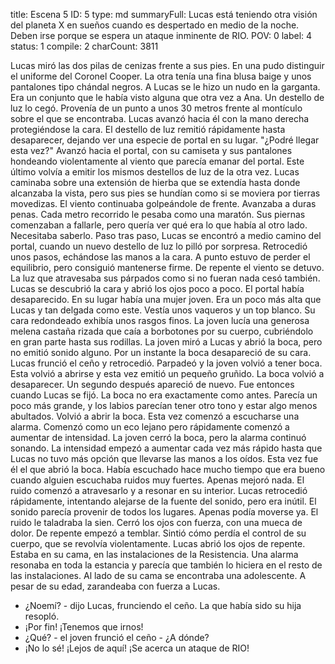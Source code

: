 title:          Escena 5
ID:             5
type:           md
summaryFull:    Lucas está teniendo otra visión del planeta X en sueños cuando es despertado en medio de la noche. Deben irse porque se espera un ataque inminente de RIO.
POV:            0
label:          4
status:         1
compile:        2
charCount:      3811


Lucas miró las dos pilas de cenizas frente a sus pies. En una pudo distinguir el uniforme del Coronel Cooper. La otra tenía una fina blusa baige y unos pantalones tipo chándal negros. A Lucas se le hizo un nudo en la garganta.
Era un conjunto que le había visto alguna que otra vez a Ana.
Un destello de luz lo cegó. Provenía de un punto a unos 30 metros frente al montículo sobre el que se encontraba.
Lucas avanzó hacia él con la mano derecha protegiéndose la cara. El destello de luz remitió rápidamente hasta desaparecer, dejando ver una especie de portal en su lugar.
"¿Podré llegar esta vez?"
Avanzó hacia el portal, con su camiseta y sus pantalones hondeando violentamente al viento que parecía emanar del portal. Este último volvía a emitir los mismos destellos de luz de la otra vez.
Lucas caminaba sobre una extensión de hierba que se extendía hasta donde alcanzaba la vista, pero sus pies se hundían como si se moviera por tierras movedizas. El viento continuaba golpeándole de frente.
Avanzaba a duras penas. Cada metro recorrido le pesaba como una maratón.
Sus piernas comenzaban a fallarle, pero quería ver qué era lo que había al otro lado. Necesitaba saberlo.
Paso tras paso, Lucas se encontró a medio camino del portal, cuando un nuevo destello de luz lo pilló por sorpresa.
Retrocedió unos pasos, echándose las manos a la cara. A punto estuvo de perder el equilibrio, pero consiguió mantenerse firme.
De repente el viento se detuvo.
La luz que atravesaba sus párpados como si no fueran nada cesó también.
Lucas se descubrió la cara y abrió los ojos poco a poco.
El portal había desaparecido. En su lugar había una mujer joven. Era un poco más alta que Lucas y tan delgada como este. Vestía unos vaqueros y un top blanco. Su cara redondeado exhibía unos rasgos finos. La joven lucía una generosa melena castaña rizada que caía a borbotones por su cuerpo, cubriéndolo en gran parte hasta sus rodillas.
La joven miró a Lucas y abrió la boca, pero no emitió sonido alguno.
Por un instante la boca desapareció de su cara. Lucas frunció el ceño y retrocedió.
Parpadeó y la joven volvió a tener boca. Esta volvió a abrirse y esta vez emitió un pequeño gruñido.
La boca volvió a desaparecer. Un segundo después apareció de nuevo. Fue entonces cuando Lucas se fijó.
La boca no era exactamente como antes. Parecía un poco más grande, y los labios parecían tener otro tono y estar algo menos abultados.
Volvió a abrir la boca.
Esta vez comenzó a escucharse una alarma. Comenzó como un eco lejano pero rápidamente comenzó a aumentar de intensidad.
La joven cerró la boca, pero la alarma continuó sonando. La intensidad empezó a aumentar cada vez más rápido hasta que Lucas no tuvo más opción que llevarse las manos a los oídos.
Esta vez fue él el que abrió la boca. Había escuchado hace mucho tiempo que era bueno cuando alguien escuchaba ruidos muy fuertes.
Apenas mejoró nada. El ruido comenzó a atravesarlo y a resonar en su interior.
Lucas retrocedió rápidamente, intentando alejarse de la fuente del sonido, pero era inútil. El sonido parecía provenir de todos los lugares.
Apenas podía moverse ya. El ruido le taladraba la sien. Cerró los ojos con fuerza, con una mueca de dolor.
De repente empezó a temblar. Sintió cómo perdía el control de su cuerpo, que se revolvía violentamente.
Lucas abrió los ojos de repente.
Estaba en su cama, en las instalaciones de la Resistencia. Una alarma resonaba en toda la estancia y parecía que también lo hiciera en el resto de las instalaciones.
Al lado de su cama se encontraba una adolescente. A pesar de su edad, zarandeaba con fuerza a Lucas.
- ¿Noemí? - dijo Lucas, frunciendo el ceño.
La que había sido su hija resopló.
- ¡Por fin! ¡Tenemos que irnos!
- ¿Qué? - el joven frunció el ceño - ¿A dónde?
- ¡No lo sé! ¡Lejos de aquí! ¡Se acerca un ataque de RIO!